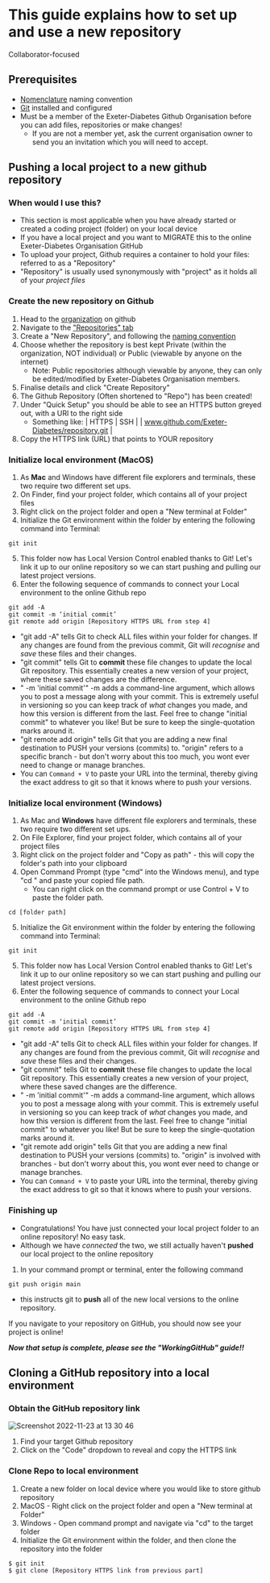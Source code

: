 # This guide explains how to set up and use a new repository
Collaborator-focused

## Prerequisites
* [Nomenclature](https://github.com/Exeter-Diabetes/All-Github-Guides/blob/main/Nomenclature.md) naming convention 
* [Git](https://github.com/Exeter-Diabetes/All-Github-Guides/blob/main/GithubConfig.md) installed and configured
* Must be a member of the Exeter-Diabetes Github Organisation before you can add files, repositories or make changes!
  - If you are not a member yet, ask the current organisation owner to send you an invitation which you will need to accept.





## Pushing a local project to a new github repository
### When would I use this?
- This section is most applicable when you have already started or created a coding project (folder) on your local device
- If you have a local project and you want to MIGRATE this to the online Exeter-Diabetes Organisation GitHub
- To upload your project, Github requires a container to hold your files: referred to as a "Repository"
- "Repository" is usually used synonymously with "project" as it holds all of your _project files_

### Create the new repository on Github
1. Head to the [organization](https://github.com/Exeter-Diabetes) on github
2. Navigate to the ["Repositories" tab](https://github.com/orgs/Exeter-Diabetes/repositories)
3. Create a "New Repository", and following the [naming convention](https://github.com/Exeter-Diabetes/All-Github-Guides/blob/main/Nomenclature.md)
4. Choose whether the repository is best kept Private (within the organization, NOT individual) or Public (viewable by anyone on the internet)
   - Note: Public repositories although viewable by anyone, they can only be edited/modified by Exeter-Diabetes Organisation members.
5. Finalise details and click "Create Repository"
6. The Github Repository (Often shortened to "Repo") has been created!
7. Under "Quick Setup" you should be able to see an HTTPS button greyed out, with a URl to the right side
   - Something like:  | HTTPS | SSH |   | www.github.com/Exeter-Diabetes/repository.git |
8. Copy the HTTPS link (URL) that points to YOUR repository

### Initialize local environment (MacOS)
1. As **Mac** and Windows have different file explorers and terminals, these two require two different set ups.
2. On Finder, find your project folder, which contains all of your project files
3. Right click on the project folder and open a "New terminal at Folder"
4. Initialize the Git environment within the folder by entering the following command into Terminal:
```
git init
```
5. This folder now has Local Version Control enabled thanks to Git! Let's link it up to our online repository so we can start pushing and pulling our latest project versions.
6. Enter the following sequence of commands to connect your Local environment to the online Github repo
```
git add -A
git commit -m ‘initial commit’
git remote add origin [Repository HTTPS URL from step 4]
```
* "git add -A" tells Git to check ALL files within your folder for changes. If any changes are found from the previous commit, Git will _recognise_ and _save_ these files and their changes.
* "git commit" tells Git to **commit** these file changes to update the local Git repository. This essentially creates a new version of your project, where these saved changes are the difference. 
* " -m 'initial commit'" -m adds a command-line argument, which allows you to post a message along with your commit. This is extremely useful in versioning so you can keep track of _what_ changes you made, and how this version is different from the last. Feel free to change "initial commit" to whatever you like! But be sure to keep the single-quotation marks around it.
* "git remote add origin" tells Git that you are adding a new final destination to PUSH your versions (commits) to. "origin" refers to a specific branch - but don't worry about this too much, you wont ever need to change or manage branches.
* You can `Command + V` to paste your URL into the terminal, thereby giving the exact address to git so that it knows where to push your versions.

###  Initialize local environment (Windows)
1. As Mac and **Windows** have different file explorers and terminals, these two require two different set ups.
2. On File Explorer, find your project folder, which contains all of your project files
3. Right click on the project folder and "Copy as path" - this will copy the folder's path into your clipboard
4. Open Command Prompt (type "cmd" into the Windows menu), and type "cd " and paste your copied file path.
   - You can right click on the command prompt or use Control + V to paste the folder path.
```
cd [folder path]
```
5. Initialize the Git environment within the folder by entering the following command into Terminal:
```
git init
```
5. This folder now has Local Version Control enabled thanks to Git! Let's link it up to our online repository so we can start pushing and pulling our latest project versions.
6. Enter the following sequence of commands to connect your Local environment to the online Github repo
```
git add -A
git commit -m ‘initial commit’
git remote add origin [Repository HTTPS URL from step 4]
```
* "git add -A" tells Git to check ALL files within your folder for changes. If any changes are found from the previous commit, Git will _recognise_ and _save_ these files and their changes.
* "git commit" tells Git to **commit** these file changes to update the local Git repository. This essentially creates a new version of your project, where these saved changes are the difference. 
* " -m 'initial commit'" -m adds a command-line argument, which allows you to post a message along with your commit. This is extremely useful in versioning so you can keep track of _what_ changes you made, and how this version is different from the last. Feel free to change "initial commit" to whatever you like! But be sure to keep the single-quotation marks around it.
* "git remote add origin" tells Git that you are adding a new final destination to PUSH your versions (commits) to. "origin" is involved with branches - but don't worry about this, you wont ever need to change or manage branches.
* You can `Command + V` to paste your URL into the terminal, thereby giving the exact address to git so that it knows where to push your versions.

### Finishing up
* Congratulations! You have just connected your local project folder to an online repository! No easy task.
* Although we have _connected_ the two, we still actually haven't **pushed** our local project to the online repository
1. In your command prompt or terminal, enter the following command
```
git push origin main
```
* this instructs git to **push** all of the new local versions to the online repository.

If you navigate to your repository on GitHub, you should now see your project is online!

**_Now that setup is complete, please see the "WorkingGitHub" guide!!_**





## Cloning a GitHub repository into a local environment
### Obtain the GitHub repository link
![Screenshot 2022-11-23 at 13 30 46](https://user-images.githubusercontent.com/85688580/203559099-3f0f8aff-52c6-44d7-bccf-0ca099b2e183.png)
1. Find your target Github repository
2. Click on the "Code" dropdown to reveal and copy the HTTPS link

### Clone Repo to local environment
1. Create a new folder on local device where you would like to store github repository
2. MacOS - Right click on the project folder and open a "New terminal at Folder"
3. Windows - Open command prompt and navigate via "cd" to the target folder
4. Initialize the Git environment within the folder, and then clone the repository into the folder
```
$ git init
$ git clone [Repository HTTPS link from previous part]
```
